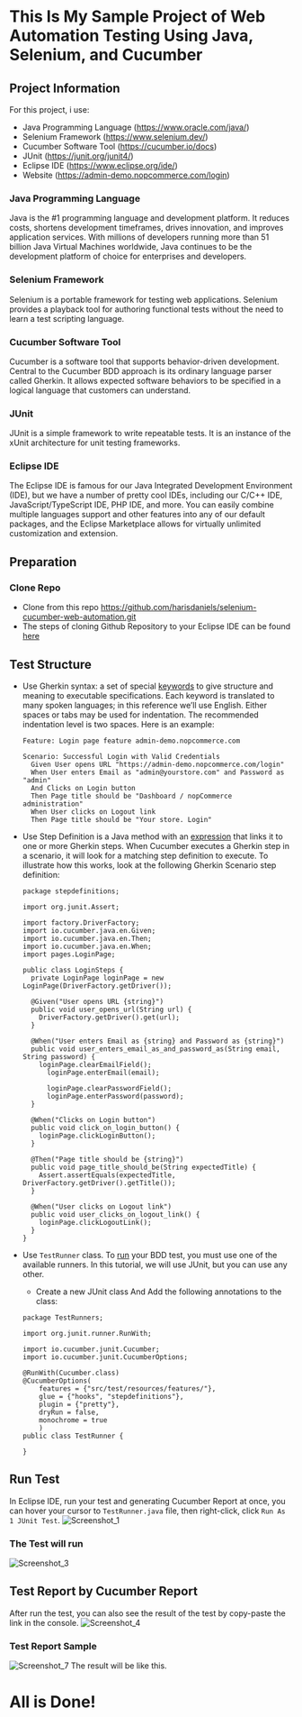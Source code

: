 # This Is My Sample Project of Web Automation Testing Using Java, Selenium, and Cucumber

## Project Information
For this project, i use: 
- Java Programming Language (https://www.oracle.com/java/)
- Selenium Framework (https://www.selenium.dev/)
- Cucumber Software Tool (https://cucumber.io/docs)
- JUnit (https://junit.org/junit4/)
- Eclipse IDE (https://www.eclipse.org/ide/)
- Website (https://admin-demo.nopcommerce.com/login)

### Java Programming Language
Java is the #1 programming language and development platform. It reduces costs, shortens development timeframes, drives innovation, and improves application services. 
With millions of developers running more than 51 billion Java Virtual Machines worldwide, Java continues to be the development platform of choice for enterprises and developers.

### Selenium Framework
Selenium is a portable framework for testing web applications. 
Selenium provides a playback tool for authoring functional tests without the need to learn a test scripting language.

### Cucumber Software Tool
Cucumber is a software tool that supports behavior-driven development. 
Central to the Cucumber BDD approach is its ordinary language parser called Gherkin. 
It allows expected software behaviors to be specified in a logical language that customers can understand.

### JUnit
JUnit is a simple framework to write repeatable tests. It is an instance of the xUnit architecture for unit testing frameworks.

### Eclipse IDE
The Eclipse IDE is famous for our Java Integrated Development Environment (IDE), but we have a number of pretty cool IDEs, including our C/C++ IDE, JavaScript/TypeScript IDE, PHP IDE, and more.
You can easily combine multiple languages support and other features into any of our default packages, and the Eclipse Marketplace allows for virtually unlimited customization and extension.

## Preparation

### Clone Repo
- Clone from this repo https://github.com/harisdaniels/selenium-cucumber-web-automation.git
- The steps of cloning Github Repository to your Eclipse IDE can be found [here](https://www.youtube.com/watch?v=z8BKGUxFdM4)

## Test Structure
- Use Gherkin syntax: a set of special [keywords](https://cucumber.io/docs/gherkin/reference/#keywords) to give structure and meaning to executable specifications.
  Each keyword is translated to many spoken languages; in this reference we’ll use English.
  Either spaces or tabs may be used for indentation. The recommended indentation level is two spaces. Here is an example:
  
  ```
  Feature: Login page feature admin-demo.nopcommerce.com

  Scenario: Successful Login with Valid Credentials
    Given User opens URL "https://admin-demo.nopcommerce.com/login"
    When User enters Email as "admin@yourstore.com" and Password as "admin"
    And Clicks on Login button
    Then Page title should be "Dashboard / nopCommerce administration"
    When User clicks on Logout link
    Then Page title should be "Your store. Login"
  ```
- Use Step Definition is a Java method with an [expression](https://cucumber.io/docs/cucumber/step-definitions/#expressions) that links it to one or more Gherkin steps. 
When Cucumber executes a Gherkin step in a scenario, it will look for a matching step definition to execute.
To illustrate how this works, look at the following Gherkin Scenario step definition:

  ```
  package stepdefinitions;

  import org.junit.Assert;

  import factory.DriverFactory;
  import io.cucumber.java.en.Given;
  import io.cucumber.java.en.Then;
  import io.cucumber.java.en.When;
  import pages.LoginPage;

  public class LoginSteps {	
    private LoginPage loginPage = new LoginPage(DriverFactory.getDriver());

    @Given("User opens URL {string}")
    public void user_opens_url(String url) {
      DriverFactory.getDriver().get(url);	    
    }

    @When("User enters Email as {string} and Password as {string}")
    public void user_enters_email_as_and_password_as(String email, String password) {
      loginPage.clearEmailField();
	    loginPage.enterEmail(email);
	    
	    loginPage.clearPasswordField();
	    loginPage.enterPassword(password);
    }

    @When("Clicks on Login button")
    public void click_on_login_button() {
      loginPage.clickLoginButton();
    }

    @Then("Page title should be {string}")
    public void page_title_should_be(String expectedTitle) {	    
      Assert.assertEquals(expectedTitle, DriverFactory.getDriver().getTitle());		
    }

    @When("User clicks on Logout link")
    public void user_clicks_on_logout_link() {
      loginPage.clickLogoutLink();
    }
  }
  ```
- Use `TestRunner` class. To [run](https://support.smartbear.com/testleft/docs/bdd/tutorial/cucumber/get-stubs.html) your BDD test, you must use one of the available runners. In this tutorial, we will use JUnit, but you can use any other.
  - Create a new JUnit class And Add the following annotations to the class:
  
  ```
  package TestRunners;
  
  import org.junit.runner.RunWith;
  
  import io.cucumber.junit.Cucumber;
  import io.cucumber.junit.CucumberOptions;
  
  @RunWith(Cucumber.class)
  @CucumberOptions(
      features = {"src/test/resources/features/"},
      glue = {"hooks", "stepdefinitions"},
      plugin = {"pretty"},
      dryRun = false,
      monochrome = true
      )
  public class TestRunner {
  
  }
  ```

## Run Test

In Eclipse IDE, run your test and generating Cucumber Report at once, you can hover your cursor to `TestRunner.java` file, then right-click, click `Run As 1 JUnit Test`.
![Screenshot_1](https://user-images.githubusercontent.com/74105380/130410878-c7007df7-9543-42d9-b193-f44601234426.jpg)

### The Test will run
![Screenshot_3](https://user-images.githubusercontent.com/74105380/130412424-3a484e97-c050-41f0-93d4-fc0deed31acd.jpg)



## Test Report by Cucumber Report

After run the test, you can also see the result of the test by copy-paste the link in the console.
![Screenshot_4](https://user-images.githubusercontent.com/74105380/130412739-203ce828-40df-4827-b19b-78ee515f26cc.jpg)


### Test Report Sample
![Screenshot_7](https://user-images.githubusercontent.com/74105380/130414584-7ef56858-697c-4537-966a-77c924eaaefc.jpg)
The result will be like this.


# All is Done!
